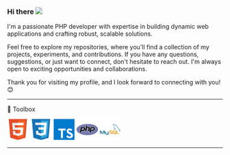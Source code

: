 ### Hi there <img src="https://raw.githubusercontent.com/MartinHeinz/MartinHeinz/master/wave.gif" width="30px">

I'm a passionate PHP developer with expertise in building dynamic web applications and crafting robust, scalable solutions.

Feel free to explore my repositories, where you'll find a collection of my projects, experiments, and contributions. 
If you have any questions, suggestions, or just want to connect, don't hesitate to reach out. 
I'm always open to exciting opportunities and collaborations.

Thank you for visiting my profile, and I look forward to connecting with you! 😊

---

🧰 Toolbox

<img src="https://github.com/devicons/devicon/blob/master/icons/html5/html5-original.svg" alt="HTML5 Logo" width="50" height="50"/>  <img src="https://github.com/devicons/devicon/blob/master/icons/css3/css3-original.svg" alt="CSS3" width="50" height="50"/>  <img src="https://github.com/devicons/devicon/blob/master/icons/typescript/typescript-original.svg" alt="TS Logo" width="50" height="50"/>  <img src="https://github.com/devicons/devicon/blob/master/icons/php/php-original.svg" alt="PHP Logo" width="50" height="50"/>  <img src="https://github.com/devicons/devicon/blob/master/icons/mysql/mysql-original-wordmark.svg" alt="MySQL Logo" width="50" height="50"/> 
                                                                                                                                          
---
